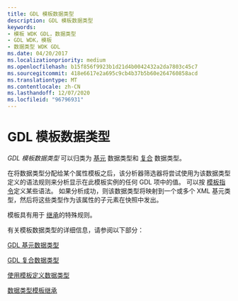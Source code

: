 ```yaml
---
title: GDL 模板数据类型
description: GDL 模板数据类型
keywords:
- 模板 WDK GDL，数据类型
- GDL WDK，模板
- 数据类型 WDK GDL
ms.date: 04/20/2017
ms.localizationpriority: medium
ms.openlocfilehash: b15f856f9923b1d21d4b0042432a2da7803c45c7
ms.sourcegitcommit: 418e6617e2a695c9cb4b37b5b60e264760858acd
ms.translationtype: MT
ms.contentlocale: zh-CN
ms.lasthandoff: 12/07/2020
ms.locfileid: "96796931"
---
```

# <a name="gdl-template-data-types"></a>GDL 模板数据类型


*GDL 模板数据类型* 可以归类为 [基元](gdl-primitive-data-types.md) 数据类型和 [复合](gdl-compound-data-types.md) 数据类型。

在将数据类型分配给某个属性模板之后，该分析器筛选器将尝试使用为该数据类型定义的语法规则来分析显示在此模板实例的任何 GDL 项中的值。 可以按 [模板指令](gdl-template-directives.md)定义某些语法。 如果分析成功，则该数据类型将映射到一个或多个 XML 基元类型，然后将这些类型作为该属性的子元素在快照中发出。

模板具有用于 [继承](data-type-template-inheritance.md)的特殊规则。

有关模板数据类型的详细信息，请参阅以下部分：

[GDL 基元数据类型](gdl-primitive-data-types.md)

[GDL 复合数据类型](gdl-compound-data-types.md)

[使用模板定义数据类型](defining-data-types-by-using-templates.md)

[数据类型模板继承](data-type-template-inheritance.md)

 

 





